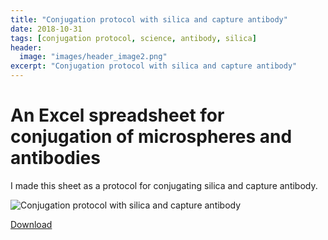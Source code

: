 ```yaml
---
title: "Conjugation protocol with silica and capture antibody"
date: 2018-10-31
tags: [conjugation protocol, science, antibody, silica]
header:
  image: "images/header_image2.png"
excerpt: "Conjugation protocol with silica and capture antibody"
---
```


# An Excel spreadsheet for conjugation of microspheres and antibodies
I made this sheet as a protocol for conjugating silica and capture antibody.

<img src="{{ site.url }}{{site.baseurl }}/images/science/conjugation_protocol_with_silica_and_capture_antibody.png" alt="Conjugation protocol with silica and capture antibody">

[Download](https://github.com/scotttmoen/Science)
